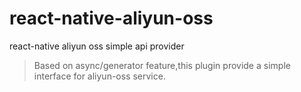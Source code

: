 # react-native-aliyun-oss
react-native aliyun oss simple api provider
> Based on async/generator feature,this plugin provide a simple interface for aliyun-oss service.
